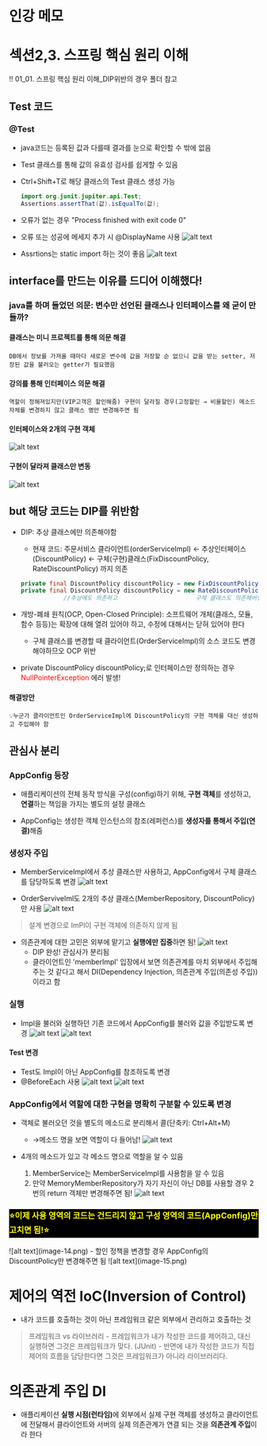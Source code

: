 # 인강 메모

# 섹션2,3. 스프링 핵심 원리 이해
!! 01_01. 스프링 핵심 원리 이해_DIP위반의 경우 폴더 참고
## Test 코드
### @Test
- java코드는 등록된 값과 다를때 결과를 눈으로 확인할 수 밖에 없음
- Test 클래스를 통해 값의 유효성 검사를 쉽게할 수 있음
- Ctrl+Shift+T로 해당 클래스의 Test 클래스 생성 가능
    ```java
    import org.junit.jupiter.api.Test;
    Assertions.assertThat(값).isEqualTo(값);
    ```
- 오류가 없는 경우 "Process finished with exit code 0"

- 오류 또는 성공에 메세지 추가 시 @DisplayName 사용
![alt text](image.png)

- Assrtions는 static import 하는 것이 좋음
![alt text](image-1.png)

## interface를 만드는 이유를 드디어 이해했다!
### java를 하며 들었던 의문: 변수만 선언된 클래스나 인터페이스를 왜 굳이 만들까?
#### 클래스는 미니 프로젝트를 통해 의문 해결
    DB에서 정보를 가져올 때마다 새로운 변수에 값을 저장할 순 없으니 값을 받는 setter, 저장된 값을 불러오는 getter가 필요했음
#### 강의를 통해 인터페이스 의문 해결
    역할이 정해져있지만(VIP고객은 할인해줌) 구현이 달라질 경우(고정할인 → 비율할인) 메소드 자체를 변경하지 않고 클래스 명만 변경해주면 됨
#### 인터페이스와 2개의 구현 객체
![alt text](image-4.png)
#### 구현이 달라져 클래스만 변동
![alt text](image-3.png)

## but 해당 코드는 DIP를 위반함
- DIP: 추상 클래스에만 의존해야함
    - 현재 코드: 주문서비스 클라이언트(orderServiceImpl) ← 추상인터페이스(DiscountPolicy) ← 구체(구현)클래스(FixDiscountPolicy, RateDiscountPolicy) 까지 의존

    ```java
    private final DiscountPolicy discountPolicy = new FixDiscountPolicy(); 고정할인 정책일 경우
    private final DiscountPolicy discountPolicy = new RateDiscountPolicy();  //할인정책 변동(%)
                //추상에도 의존하고                      구체 클래스도 의존해버림 → DIP위반! (추상만 의존해야 함)
    ```

- 개방-폐쇄 원칙(OCP, Open-Closed Principle): 소프트웨어 개체(클래스, 모듈, 함수 등등)는 확장에 대해 열려 있어야 하고, 수정에 대해서는 닫혀 있어야 한다
    - 구체 클래스를 변경할 때 클라이언트(OrderServiceImpl)의 소스 코드도 변경해야하므오 OCP 위반
- private DiscountPolicy discountPolicy;로 인터페이스만 정의하는 경우 <span style="color:red;">NullPointerException</span> 에러 발생!

#### 해결방안
    💡누군가 클라이언트인 OrderServiceImpl에 DiscountPolicy의 구현 객체를 대신 생성하고 주입해야 함

## 관심사 분리
### AppConfig 등장
- 애플리케이션의 전체 동작 방식을 구성(config)하기 위해, <span style="font-weight:bold;">구현 객체</span>를 생성하고, <span style="font-weight:bold;">연결</span>하는 책임을 가지는 별도의 설정 클래스

-  AppConfig는 생성한 객체 인스턴스의 참조(레퍼런스)를 <span style="font-weight:bold;">생성자를 통해서 주입(연결)</span>해줌

### 생성자 주입
- MemberServiceImpl에서 추상 클래스만 사용하고, AppConfig에서 구체 클래스를 담당하도록 변경
    ![alt text](image-5.png)

- OrderServiveIml도 2개의 추상 클래스(MemberRepository, DiscountPolicy)만 사용
    ![alt text](image-6.png)

> 설계 변경으로 ImPl이 구현 객체에 의존하지 않게 됨
- 의존관계에 대한 고민은 외부에 맡기고 <span style="font-weight:bold;">실행에만 집중</span>하면 됨!
    ![alt text](image-7.png)
    - DIP 완성! 관심사가 분리됨
    - 클라이언트인 'memberImpl' 입장에서 보면 의존관계를 마치 외부에서 주입해주는 것 같다고 해서 DI(Dependency Injection, 의존관계 주입(의존성 주입))이라고 함

### 실행
- Impl을 불러와 실행하던 기존 코드에서 AppConfig를 불러와 값을 주입받도록 변경
    ![alt text](image-8.png)
    ![alt text](image-9.png)

#### Test 변경
- Test도 Impl이 아닌 AppConfig를 참조하도록 변경
- @BeforeEach 사용
    ![alt text](image-10.png)
    ![alt text](image-11.png)

### AppConfig에서 역할에 대한 구현을 명확히 구분할 수 있도록 변경
- 객체로 불러오던 것을 별도의 메소드로 분리해서 콜(단축키: Ctrl+Alt+M)
    - →메소드 명을 보면 역할이 다 들어남!
    ![alt text](image-12.png)

- 4개의 메소드가 있고 각 메소드 명으로 역할을 알 수 있음
    1. MemberService는 MemberServiceImpl를 사용함을 알 수 있음
    2. 만약 MemoryMemberRepository가 자기 자신이 아닌 DB를 사용할 경우 2번의 return 객체만 변경해주면 됨!
    ![alt text](image-13.png)

<h3 style="color:yellow; background-color:black;">⭐이제 사용 영역의 코드는 건드리지 않고 구성 영역의 코드(AppConfig)만 고치면 됨!⭐</h3>
![alt text](image-14.png)
- 할인 정책을 변경할 경우 AppConfig의 DiscountPolicy만 변경해주면 됨
![alt text](image-15.png)

# 제어의 역전 IoC(Inversion of Control)
- 내가 코드를 호출하는 것이 아닌 프레임워크 같은 외부에서 관리하고 호출하는 것

> 프레임워크 vs 라이브러리
    - 프레임워크가 내가 작성한 코드를 제어하고, 대신 실행하면 그것은 프레임워크가 맞다. (JUnit)
    - 반면에 내가 작성한 코드가 직접 제어의 흐름을 담당한다면 그것은 프레임워크가 아니라 라이브러리다.

# 의존관계 주입 DI
- 애플리케이션 <strong>실행 시점(런타임)</strong>에 외부에서 실제 구현 객체를 생성하고 클라이언트에 전달해서 클라이언트와 서버의 실제 의존관계가 연결 되는 것을 <strong>의존관계 주입</strong>이라 한다